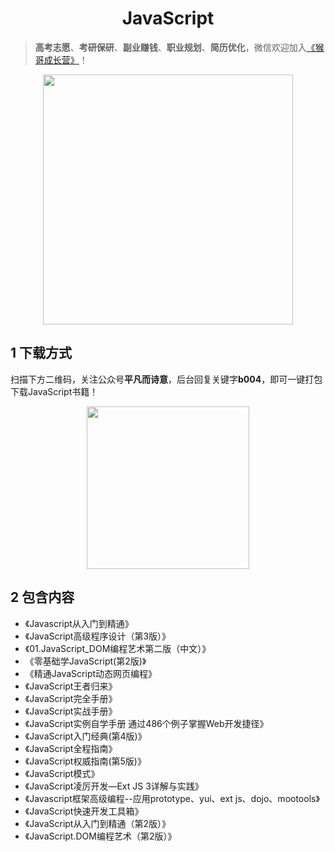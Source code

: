 <h1 align="center">JavaScript</h1>

> **高考志愿**、**考研保研**、**副业赚钱**、**职业规划**、**简历优化**，微信欢迎加入[《猴哥成长营》](https://www.yuque.com/jackpop/ulig5a/srnochggbsa2eltw?singleDoc#)！

<p align="center">
    <img src="https://s11.ax1x.com/2023/12/23/pi7qxU0.md.jpg" height="400"></img>
</p>

## 1 下载方式

扫描下方二维码，关注公众号**平凡而诗意**，后台回复关键字**b004**，即可一键打包下载JavaScript书籍！

<p align="center">
    <img src="https://s1.ax1x.com/2022/07/10/jsCAdH.jpg" width="260" height="260"></img>
</p>

## 2 包含内容

- 《Javascript从入门到精通》
- 《JavaScript高级程序设计（第3版）》
- 《01.JavaScript_DOM编程艺术第二版（中文）》
- 《零基础学JavaScript(第2版)》
- 《精通JavaScript动态网页编程》
- 《JavaScript王者归来》
- 《JavaScript完全手册》
- 《JavaScript实战手册》
- 《JavaScript实例自学手册 通过486个例子掌握Web开发捷径》
- 《JavaScript入门经典(第4版)》
- 《JavaScript全程指南》
- 《JavaScript权威指南(第5版)》
- 《JavaScript模式》
- 《JavaScript凌厉开发—Ext JS 3详解与实践》
- 《Javascript框架高级编程--应用prototype、yui、ext js、dojo、mootools》
- 《JavaScript快速开发工具箱》
- 《JavaScript从入门到精通（第2版）》
- 《JavaScript.DOM编程艺术（第2版）》